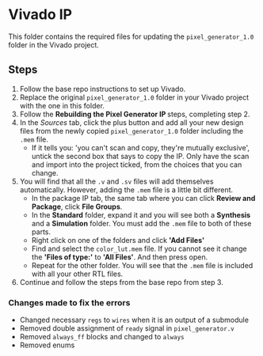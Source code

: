 # Vivado IP

This folder contains the required files for updating the `pixel_generator_1.0` folder in the Vivado project.

## Steps

1. Follow the base repo instructions to set up Vivado.
2. Replace the original `pixel_generator_1.0` folder in your Vivado project with the one in this folder. 
3. Follow the <b>Rebuilding the Pixel Generator IP </b> steps, completing step 2. 
4. In the <i>Sources</i> tab, click the plus button and add all your new design files from the newly copied `pixel_generator_1.0` folder including the `.mem` file. 
    - If it tells you: 'you can't scan and copy, they're mutually exclusive', untick the second box that says to copy the IP. Only have the scan and import into the project ticked, from the choices that you can change. 
5. You will find that all the `.v` and `.sv` files will add themselves automatically. However, adding the `.mem` file is a little bit different. 
    - In the package IP tab, the same tab where you can click <b>Review and Package</b>, click <b>File Groups</b>.
    - In the <b>Standard</b> folder, expand it and you will see both a <b>Synthesis</b> and a <b>Simulation</b> folder. You must add the `.mem` file to both of these parts. 
    - Right click on one of the folders and click <b>'Add Files'</b>
    - Find and select the `color_lut.mem` file. If you cannot see it change the <b>'Files of type:'</b> to <b>'All Files'</b>. And then press open. 
    - Repeat for the other folder. You will see that the `.mem` file is included with all your other RTL files. 
6. Continue and follow the steps from the base repo from step 3. 

### Changes made to fix the errors

- Changed necessary `regs` to `wires` when it is an output of a submodule
- Removed double assignment of `ready` signal in `pixel_generator.v`
- Removed `always_ff` blocks and changed to `always`
- Removed enums